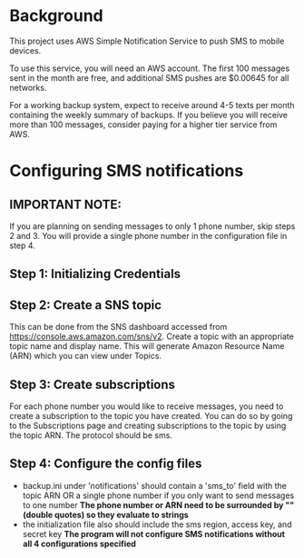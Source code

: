 # Background
This project uses AWS Simple Notification Service to push SMS to mobile devices.

To use this service, you will need an AWS account.
The first 100 messages sent in the month are free, and additional SMS pushes
are $0.00645 for all networks.

For a working backup system, expect to receive around 4-5 texts per month
containing the weekly summary of backups. If you believe you will receive more
than 100 messages, consider paying for a higher tier service from AWS.

# Configuring SMS notifications

## IMPORTANT NOTE:
If you are planning on sending messages to only 1 phone number, skip steps 2
and 3. You will provide a single phone number in the configuration file in
step 4.

## Step 1: Initializing Credentials

## Step 2: Create a SNS topic
This can be done from the SNS dashboard accessed from https://console.aws.amazon.com/sns/v2.
Create a topic with an appropriate topic name and display name. This will
generate Amazon Resource Name (ARN) which you can view under Topics.

## Step 3: Create subscriptions
For each phone number you would like to receive messages, you need to create a
subscription to the topic you have created. You can do so by going to the
Subscriptions page and creating subscriptions to the topic by using the topic
ARN. The protocol should be sms.

## Step 4: Configure the config files
- backup.ini under 'notifications' should contain a 'sms_to' field with the
topic ARN OR a single phone number if you only want to send messages to one number
**The phone number or ARN need to be surrounded by "" (double quotes) so they
evaluate to strings**
- the initialization file also should include the sms region, access key, and secret key
**The program will not configure SMS notifications without all 4
configurations specified**
